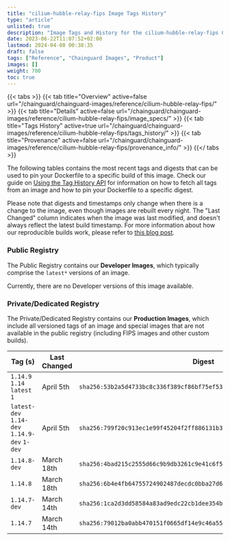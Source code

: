 ```yaml
---
title: "cilium-hubble-relay-fips Image Tags History"
type: "article"
unlisted: true
description: "Image Tags and History for the cilium-hubble-relay-fips Chainguard Image"
date: 2023-06-22T11:07:52+02:00
lastmod: 2024-04-08 00:38:35
draft: false
tags: ["Reference", "Chainguard Images", "Product"]
images: []
weight: 700
toc: true
---
```


{{< tabs >}}
{{< tab title="Overview" active=false url="/chainguard/chainguard-images/reference/cilium-hubble-relay-fips/" >}}
{{< tab title="Details" active=false url="/chainguard/chainguard-images/reference/cilium-hubble-relay-fips/image_specs/" >}}
{{< tab title="Tags History" active=true url="/chainguard/chainguard-images/reference/cilium-hubble-relay-fips/tags_history/" >}}
{{< tab title="Provenance" active=false url="/chainguard/chainguard-images/reference/cilium-hubble-relay-fips/provenance_info/" >}}
{{</ tabs >}}

The following tables contains the most recent tags and digests that can be used to pin your Dockerfile to a specific build of this image. Check our guide on [Using the Tag History API](/chainguard/chainguard-images/using-the-tag-history-api/) for information on how to fetch all tags from an image and how to pin your Dockerfile to a specific digest.

Please note that digests and timestamps only change when there is a change to the image, even though images are rebuilt every night. The "Last Changed" column indicates when the image was last modified, and doesn't always reflect the latest build timestamp. For more information about how our reproducible builds work, please refer to [this blog post](https://www.chainguard.dev/unchained/reproducing-chainguards-reproducible-image-builds).

### Public Registry
The Public Registry contains our **Developer Images**, which typically comprise the `latest*` versions of an image.

Currently, there are no Developer versions of this image available.

### Private/Dedicated Registry
The Private/Dedicated Registry contains our **Production Images**, which include all versioned tags of an image and special images that are not available in the public registry (including FIPS images and other custom builds).

| Tag (s)                                       | Last Changed | Digest                                                                    |
|-----------------------------------------------|--------------|---------------------------------------------------------------------------|
|  `1.14.9` `1.14` `latest` `1`                 | April 5th    | `sha256:53b2a5d4733bc8c336f389cf86bf75ef53baa16aab8a0ae0dc7d58b91851eb78` |
|  `latest-dev` `1.14-dev` `1.14.9-dev` `1-dev` | April 5th    | `sha256:799f20c913ec1e99f45204f2ff886131b3a74b1792bb5d2873db670c91833ace` |
|  `1.14.8-dev`                                 | March 18th   | `sha256:4bad215c2555d66c9b9db3261c9e41c6f588ea196d44dc8dbce437b974e82dd1` |
|  `1.14.8`                                     | March 18th   | `sha256:6b4e4fb64755724902487decdc0bba27d61077718759f66b7376ef91abdbb640` |
|  `1.14.7-dev`                                 | March 14th   | `sha256:1ca2d3dd58584a83ad9edc22cb1dee354bb7b6b33e66dd8ea8edab4d968fdaab` |
|  `1.14.7`                                     | March 14th   | `sha256:79012ba0abb470151f0665df14e9c46a55f47ffa56dcb5b0986a2a4ca9c1e3a1` |

